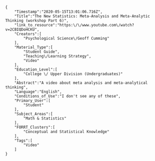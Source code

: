 
    {
        "Timestamp":"2020-05-15T13:01:06.716Z",
        "Title":"The New Statistics: Meta-Analysis and Meta-Analytic Thinking (workshop Part 6)",
        "link_to_resource":"https:\/\/www.youtube.com\/watch?v=2CBIQDoHCKU",
        "Creators":[
            "Psychological Science\/Geoff Cumming"
        ],
        "Material_Type":[
            "Student Guide",
            "Teaching\/Learning Strategy",
            "Video"
        ],
        "Education_Level":[
            "College \/ Upper Division (Undergraduates)"
        ],
        "Abstract":"A video about meta analysis and meta-analytical thinking",
        "Language":"English",
        "Conditions_of_Use":"I don't see any of these",
        "Primary_User":[
            "Student"
        ],
        "Subject_Areas":[
            "Math & Statistics"
        ],
        "FORRT_Clusters":[
            "Conceptual and Statistical Knowledge"
        ],
        "Tags":[
            "Video"
        ]
    }
